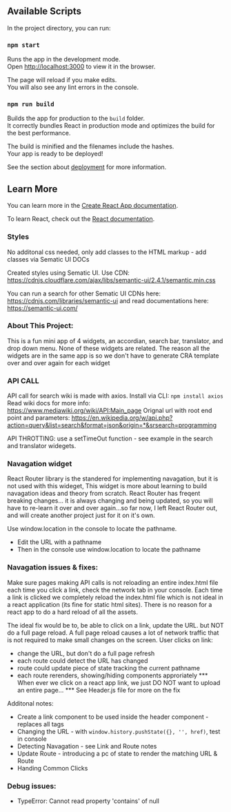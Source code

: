 ## Available Scripts

In the project directory, you can run:

### `npm start`

Runs the app in the development mode.\
Open [http://localhost:3000](http://localhost:3000) to view it in the browser.

The page will reload if you make edits.\
You will also see any lint errors in the console.


### `npm run build`

Builds the app for production to the `build` folder.\
It correctly bundles React in production mode and optimizes the build for the best performance.

The build is minified and the filenames include the hashes.\
Your app is ready to be deployed!

See the section about [deployment](https://facebook.github.io/create-react-app/docs/deployment) for more information.


## Learn More

You can learn more in the [Create React App documentation](https://facebook.github.io/create-react-app/docs/getting-started).

To learn React, check out the [React documentation](https://reactjs.org/).

### Styles 
No additonal css needed, only add classes to the HTML markup - add classes via Sematic UI DOCs

Created styles using Sematic UI. Use CDN: https://cdnjs.cloudflare.com/ajax/libs/semantic-ui/2.4.1/semantic.min.css

You can run a search for other Sematic UI CDNs here: https://cdnjs.com/libraries/semantic-ui and read documentations here: https://semantic-ui.com/



### About This Project:
This is a fun mini app of 4 widgets, an accordian, search bar, translator, and drop down menu. None of these widgets are related. The reason all the widgets are in the same app is so we don't have to generate CRA template over and over again for each widget

### API CALL
API call for search wiki is made with axios. Install via CLI:
``` npm install axios ```
Read wiki docs for more info: https://www.mediawiki.org/wiki/API:Main_page
Orignal url with root end point and parameters: https://en.wikipedia.org/w/api.php?action=query&list=search&format=json&origin=*&srsearch=programming

API THROTTING: use a setTimeOut function - see example in the search and translator widegets.

### Navagation widget
React Router library is the standered for implementing navagation, but it is not used with this wideget, This widget is more about learning to build navagation ideas and theory from scratch.
React Router has freqent breaking changes... it is always changing and being updated, so you will have to re-learn it over and over again...so far now, I left React Router out, and will create another project just for it on it's own.

Use window.location in the console to locate the pathname.
- Edit the URL with a pathname
- Then in the console use window.location to locate the pathname

### Navagation issues & fixes:
Make sure pages making API calls is not reloading an entire index.html 
file each time you click a link, check the network tab in your console.
Each time a link is clicked we completely reload the index.html file which is not ideal in a react application (its fine for static html sites). There is no reason for a react app to do a hard reload of all the assets.

The ideal fix would be to, be able to click on a link, update the URL. but NOT do a full page reload. A full page reload causes a lot of network traffic that is not required to make small changes on the screen.
User clicks on link:
- change the URL, but don't do a full page refresh
- each route could detect the URL has changed
- route could update piece of state tracking the current pathname
- each route rerenders, showing/hiding components approriately
*** When ever we click on a react app link, we just DO NOT want to upload an entire page...
*** See Header.js file for more on the fix

Additonal notes:
- Create a link component to be used inside the header component - replaces all <a> tags
- Changing the URL - with ```window.history.pushState({}, '', href)```, test in console
- Detecting Navagation - see Link and Route notes
- Update Route - introducing a pc of state to render the matching URL & Route
- Handing Common Clicks

### Debug issues:
 - TypeError: Cannot read property 'contains' of null







